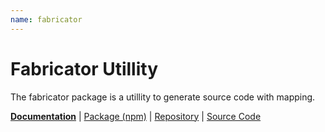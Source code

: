 ```yaml
---
name: fabricator
---
```


# Fabricator Utillity

<!-- @include docs/parts/packages/fabricator/description.md-->

The fabricator package is a utillity to generate source code with mapping.

<!-- /include -->

<!-- @include docs/parts/package-nav.md -->

[**Documentation**](https://tscpp.github.io/knuckles) | [Package (npm)](https://npmjs.com/package/@knuckles/fabricator) | [Repository](https://github.com/tscpp/knuckles) | [Source Code](https://github.com/tscpp/knuckles/tree/main/packages/fabricator)

<!-- /include -->

<!-- @include docs/parts/reference.md -->

[TypeScript]: https://typescriptlang.org
[ESLint]: https://eslint.org
[Knockout]: https://knockoutjs.com
[toolchain]: https://tscpp.github.io/knuckles

<!-- /include -->
